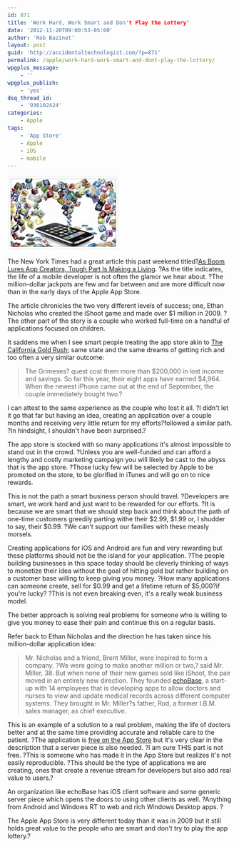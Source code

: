 ```yaml
---
id: 871
title: 'Work Hard, Work Smart and Don't Play the Lottery'
date: '2012-11-20T09:00:53-05:00'
author: 'Rob Bazinet'
layout: post
guid: 'http://accidentaltechnologist.com/?p=871'
permalink: /apple/work-hard-work-smart-and-dont-play-the-lottery/
wpgplus_message:
    - ''
wpgplus_publish:
    - 'yes'
dsq_thread_id:
    - '936102424'
categories:
    - Apple
tags:
    - 'App Store'
    - Apple
    - iOS
    - mobile
---
```


![Helpful apps](/assets/img/2012/11/helpful_apps.jpg "helpful_apps.jpg")

The New York Times had a great article this past weekend titled?[As Boom Lures App Creators, Tough Part Is Making a Living](http://www.nytimes.com/2012/11/18/business/as-boom-lures-app-creators-tough-part-is-making-a-living.html?smid=tw-share&_r=0). ?As the title indicates, the life of a mobile developer is not often the glamor we hear about. ?The million-dollar jackpots are few and far between and are more difficult now than in the early days of the Apple App Store.

The article chronicles the two very different levels of success; one, Ethan Nicholas who created the iShoot game and made over $1 million in 2009. ?The other part of the story is a couple who worked full-time on a handful of applications focused on children.

It saddens me when I see smart people treating the app store akin to [The California Gold Rush](http://en.wikipedia.org/wiki/California_Gold_Rush); same state and the same dreams of getting rich and too often a very similar outcome:

> The Grimeses? quest cost them more than $200,000 in lost income and savings. So far this year, their eight apps have earned $4,964. When the newest iPhone came out at the end of September, the couple immediately bought two.?

I can attest to the same experience as the couple who lost it all. ?I didn't let it go that far but having an idea, creating an application over a couple months and receiving very little return for my efforts?followed a similar path. ?In hindsight, I shouldn't have been surprised.?

The app store is stocked with so many applications it's almost impossible to stand out in the crowd. ?Unless you are well-funded and can afford a lengthy and costly marketing campaign you will likely be cast to the abyss that is the app store. ?Those lucky few will be selected by Apple to be promoted on the store, to be glorified in iTunes and will go on to nice rewards.

This is not the path a smart business person should travel. ?Developers are smart, we work hard and just want to be rewarded for our efforts. ?It is because we are smart that we should step back and think about the path of one-time customers greedily parting withe their $2.99, $1.99 or, I shudder to say, their $0.99. ?We can't support our families with these measly morsels.

Creating applications for iOS and Android are fun and very rewarding but these platforms should not be the island for your application. ?The people building businesses in this space today should be cleverly thinking of ways to monetize their idea without the goal of hitting gold but rather building on a customer base willing to keep giving you money. ?How many applications can someone create, sell for $0.99 and get a lifetime return of $5,000?if you're lucky? ?This is not even breaking even, it's a really weak business model.

The better approach is solving real problems for someone who is willing to give you money to ease their pain and continue this on a regular basis.

Refer back to Ethan Nicholas and the direction he has taken since his million-dollar application idea:

> Mr. Nicholas and a friend, Brent Miller, were inspired to form a company. ?We were going to make another million or two,? said Mr. Miller, 38. But when none of their new games sold like iShoot, the pair moved in an entirely new direction. They founded [echoBase](http://www.echobasesoftware.com/), a start-up with 14 employees that is developing apps to allow doctors and nurses to view and update medical records across different computer systems. They brought in Mr. Miller?s father, Rod, a former I.B.M. sales manager, as chief executive.

This is an example of a solution to a real problem, making the life of doctors better and at the same time providing accurate and reliable care to the patient. ?The application is [free on the App Store](https://itunes.apple.com/us/app/resonate/id343681401?mt=8) but it's very clear in the description that a server piece is also needed. ?I am sure THIS part is not free. ?This is someone who has made it in the App Store but realizes it's not easily reproducible. ?This should be the type of applications we are creating, ones that create a revenue stream for developers but also add real value to users.?

An organization like echoBase has iOS client software and some generic server piece which opens the doors to using other clients as well. ?Anything from Android and Windows RT to web and rich Windows Desktop apps. ?

The Apple App Store is very different today than it was in 2009 but it still holds great value to the people who are smart and don't try to play the app lottery.?